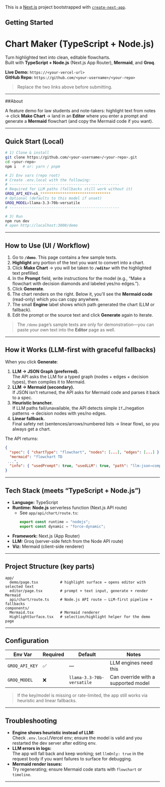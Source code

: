 This is a [Next.js](https://nextjs.org) project bootstrapped with [`create-next-app`](https://nextjs.org/docs/app/api-reference/cli/create-next-app).

## Getting Started

# Chart Maker (TypeScript + Node.js)

Turn highlighted text into clean, editable flowcharts.  
Built with **TypeScript + Node.js** (Next.js App Router), **Mermaid**, and **Groq**.

**Live Demo:** `https://<your-vercel-url>`  
**GitHub Repo:** `https://github.com/<your-username>/<your-repo>`

> Replace the two links above before submitting.

---

##About

A feature demo for law students and note-takers: highlight text from notes → click **Make Chart** → land in an **Editor** where you enter a prompt and generate a **Mermaid** flowchart (and copy the Mermaid code if you want).

---

## Quick Start (Local)

```bash
# 1) Clone & install
git clone https://github.com/<your-username>/<your-repo>.git
cd <your-repo>
npm i   # or: yarn / pnpm

# 2) Env vars (repo root)
# Create .env.local with the following:
# --------------------------------------------------
# Required for LLM paths (fallbacks still work without it)
GROQ_API_KEY=sk_********************************
# Optional (defaults to this model if unset)
GROQ_MODEL=llama-3.3-70b-versatile
# --------------------------------------------------

# 3) Run
npm run dev
# open http://localhost:3000/demo
```

---

## How to Use (UI / Workflow)

1. Go to **`/demo`**. This page contains a few sample texts.  
2. **Highlight** any portion of the text you want to convert into a chart.  
3. Click **Make Chart** → you will be taken to **`/editor`** with the highlighted text prefilled.  
4. In the **Prompt** field, write instructions for the model (e.g., “Make a flowchart with decision diamonds and labeled yes/no edges.”).  
5. Click **Generate**.  
6. The chart renders on the right. Below it, you’ll see the **Mermaid code** (read-only) which you can copy anywhere.  
7. The small **Engine** label shows which path generated the chart (LLM or fallback).  
8. Edit the prompt or the source text and click **Generate** again to iterate.

> The `/demo` page’s sample texts are only for demonstration—you can paste your own text into the **Editor** page as well.

---

## How it Works (LLM-first with graceful fallbacks)

When you click **Generate**:

1. **LLM → JSON Graph (preferred).**  
   The API asks the LLM for a typed graph (nodes + edges + decision types), then compiles it to Mermaid.
2. **LLM → Mermaid (secondary).**  
   If JSON isn’t returned, the API asks for Mermaid code and parses it back to a spec.
3. **Heuristic brancher.**  
   If LLM paths fail/unavailable, the API detects simple `If…`/negation patterns → decision nodes with yes/no edges.
4. **Linear fallback.**  
   Final safety net (sentences/arrows/numbered lists → linear flow), so you always get a chart.

The API returns:
```json
{
  "spec": { "chartType": "flowchart", "nodes": [...], "edges": [...] },
  "mermaid": "flowchart TD
 ...",
  "info": { "usedPrompt": true, "usedLLM": true, "path": "llm-json→compile" }
}
```

---

## Tech Stack (meets “TypeScript + Node.js”)

- **Language:** TypeScript  
- **Runtime:** **Node.js** serverless function (Next.js API route)  
  - See `app/api/chart/route.ts`:
    ```ts
    export const runtime = "nodejs";
    export const dynamic = "force-dynamic";
    ```
- **Framework:** Next.js (App Router)  
- **LLM:** Groq (server-side fetch from the Node API route)  
- **Viz:** Mermaid (client-side renderer)

---

## Project Structure (key parts)

```
app/
  demo/page.tsx          # highlight surface → opens editor with selected text
  editor/page.tsx        # prompt + text input, generate + render Mermaid
  api/chart/route.ts     # Node.js API route — LLM-first pipeline + fallbacks
components/
  Mermaid.tsx            # Mermaid renderer
  HighlightSurface.tsx   # selection/highlight helper for the demo page
```

---

## Configuration

| Env Var        | Required | Default                   | Notes                                  |
|----------------|----------|---------------------------|----------------------------------------|
| `GROQ_API_KEY` | ✅       | —                         | LLM engines need this                  |
| `GROQ_MODEL`   | ❌       | `llama-3.3-70b-versatile` | Can override with a supported model    |

> If the key/model is missing or rate-limited, the app still works via heuristic and linear fallbacks.

---


## Troubleshooting

- **Engine shows heuristic instead of LLM:**  
  Check `.env.local`/Vercel env; ensure the model is valid and you restarted the dev server after editing env.
- **LLM errors in logs:**  
  The app will fall back and keep working; set `llmOnly: true` in the request body if you want failures to surface for debugging.
- **Mermaid render issues:**  
  Try regenerating; ensure Mermaid code starts with `flowchart` or `timeline`.

---

